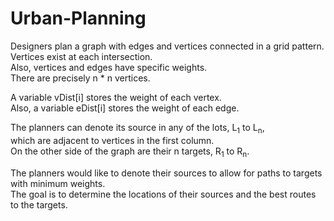 # Urban-Planning

Designers plan a graph with edges and vertices connected in a grid pattern.<br/>
Vertices exist at each intersection.<br/>
Also, vertices and edges have specific weights.<br/>
There are precisely n * n vertices.<br/>

A variable vDist[i] stores the weight of each vertex.<br/>
Also, a variable eDist[i] stores the weight of each edge.<br/>

The planners can denote its source in any of the lots, L<sub>1</sub> to L<sub>n</sub>,<br/>
which are adjacent to vertices in the first column.<br/>
On the other side of the graph are their n targets, R<sub>1</sub> to R<sub>n</sub>.<br/>

The planners would like to denote their sources to allow for paths to targets with minimum weights.<br/>
The goal is to determine the locations of their sources and the best routes to the targets.<br/>
